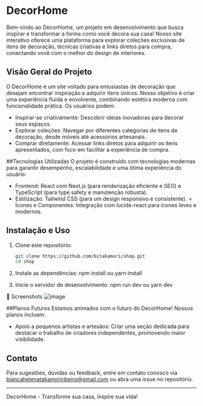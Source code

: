 # DecorHome

Bem-vindo ao DecorHome, um projeto em desenvolvimento que busca inspirar e transformar a forma como você decora sua casa! Nosso site interativo oferece uma plataforma para explorar coleções exclusivas de itens de decoração, técnicas criativas e links diretos para compra, conectando você com o melhor do design de interiores.

## Visão Geral do Projeto

O DecorHome é um site voltado para entusiastas de decoração que desejam encontrar inspiração e adquirir itens únicos. Nosso objetivo é criar uma experiência fluida e envolvente, combinando estética moderna com funcionalidade prática. Os usuários podem:
- Inspirar-se criativamente: Descobrir ideias inovadoras para decorar seus espaços.
- Explorar coleções: Navegar por diferentes categorias de itens de decoração, desde móveis até acessórios artesanais.
- Comprar diretamente: Acessar links diretos para adquirir os itens apresentados, com foco em facilitar a experiência de compra.

##Tecnologias Utilizadas
O projeto é construído com tecnologias modernas para garantir desempenho, escalabilidade e uma ótima experiência do usuário:
- Frontend: React com Next.js (para renderização eficiente e SEO) e TypeScript (para type safety e manutenção robusta).
- Estilização: Tailwind CSS (para um design responsivo e consistente).
= Ícones e Componentes: Integração com lucide-react para ícones leves e modernos.



## Instalação e Uso

1. Clone este repositório:
   ```sh
   git clone https://github.com/bitakamori/shop.git
   cd shop
2. Instale as dependências:
   npm install ou yarn install

3. Inicie o servidor de desenvolvimento:
  npm run dev  ou yarn dev
  
📸 Screenshots
![image](https://github.com/user-attachments/assets/ff518cbc-110f-4d98-adf4-c4dc148b9730)


##Planos Futuros
Estamos animados com o futuro do DecorHome! Nossos planos incluem:
- Apoio a pequenos artistas e artesãos: Criar uma seção dedicada para destacar o trabalho de criadores independentes, promovendo maior visibilidade.

## Contato
Para sugestões, dúvidas ou feedback, entre em contato conosco via biancahelenatakamoriribeiro@gmail.com ou abra uma issue no repositório.
__________________________________________________________________________________________________________________________________________
DecorHome - Transforme sua casa, inspire sua vida!
